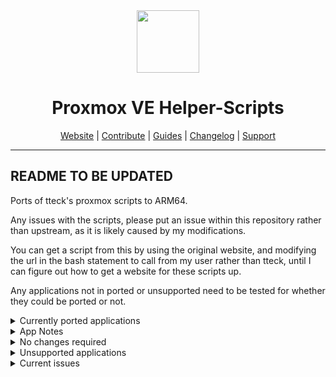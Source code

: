 <div align="center">
  <a href="#">
    <img src="https://raw.githubusercontent.com/tteck/Proxmox/main/misc/images/logo.png" height="100px" />
 </a>
</div>
<h1 align="center">Proxmox VE Helper-Scripts</h1>

<p align="center">
  <a href="https://helper-scripts.com/">Website</a> | 
  <a href="https://github.com/tteck/Proxmox/blob/main/.github/CONTRIBUTING.md">Contribute</a> |
  <a href="https://github.com/tteck/Proxmox/blob/main/USER_SUBMITTED_GUIDES.md">Guides</a> |
  <a href="https://github.com/tteck/Proxmox/blob/main/CHANGELOG.md">Changelog</a> |
  <a href="https://ko-fi.com/D1D7EP4GF">Support</a>
</p>

---

## README TO BE UPDATED

Ports of tteck's proxmox scripts to ARM64.

Any issues with the scripts, please put an issue within this repository rather than upstream, as it is likely caused by my modifications.

You can get a script from this by using the original website, and modifying the url in the bash statement to call from my user rather than tteck, until I can figure out how to get a website for these scripts up.

Any applications not in ported or unsupported need to be tested for whether they could be ported or not.

<details>
  <summary>Currently ported applications</summary>
  <b><big>Status Guide:</big></b><br>
  <b>Tested using the application: </b>✅<br>
  <b>Tested creating the container: </b>☑️<br>
  <b>View notes: </b>🔘<br>
  <b>Untested: </b> ⭕
    <li>☑️ ActualBudget</li>
    <li>☑️ Adguard</li>
    <li>☑️ AgentDVR</li>
    <li>☑️ Apache Cassandra</li>
    <li>☑️ Alpine Docker</li>
    <li>⭕ Alpine Grafana</li>
    <li>⭕ Alpine</li>
    <li>⭕ Alpine Nextcloud</li>
    <li>⭕ Alpine Vaultwarden</li>
    <li>⭕ Alpine Zigbee2mqtt</li>
    <li>⭕ Apache CouchDB</li>
    <li>⭕ APT Cacher NG</li>
    <li>⭕ Audiobookshelf</li>
    <li>⭕ Autobrr</li>
    <li>⭕ Bazarr</li>
    <li>⭕ Blocky</li>
    <li>⭕ CasaOS</li>
    <li>☑️🔘 ChangeDetection</li>
    <li>⭕ Channels</li>
    <li>⭕ Cloudflared</li>
    <li>⭕ Commafeed</li>
    <li>⭕ Cronicle</li>
    <li>⭕ Dashy</li>
    <li>⭕ deConz</li>
    <li>⭕ Deluge</li>
    <li>☑️ Docker</li>
    <li>⭕ Dockage</li>
    <li>⭕ Emby</li>
    <li>⭕ EMQX</li>
    <li>⭕ ESPHome</li>
    <li>⭕ Fhem</li>
    <li>⭕ FlowiseAI</li>
    <li>⭕ Frigate</li>
    <li>⭕ Go2RTC</li>
    <li>⭕ Gokapi</li>
    <li>⭕ Gotify</li>
    <li>⭕ Grafana</li>
    <li>⭕ Grocy</li>
    <li>⭕ Heimdall</li>
    <li>⭕ HiveMQ</li>
    <li>⭕ Homarr</li>
    <li>⭕ Homeassistant Core</li>
    <li>⭕ Homeassistant</li>
    <li>⭕ Homebridge</li>
    <li>⭕ Homepage</li>
    <li>⭕ Homer</li>
    <li>⭕ Hyperhdr</li>
    <li>⭕ Hyperion</li>
    <li>⭕ InfluxDB</li>
    <li>⭕ ioBroker</li>
    <li>⭕ Jackett</li>
    <li>⭕ Jellyfin</li>
    <li>⭕ Jellyseerr</li>
    <li>⭕ k0s</li>
    <li>⭕ Kavita</li>
    <li>⭕ Keycloak</li>
    <li>⭕ Mafl</li>
    <li>⭕ Nginx Proxy Manager</li>
    <li>⭕ Prowlarr</li>
    <li>✅ Radarr</li>
    <li>✅ Sonarr</li>
</details>

<details>
  <summary>App Notes</summary>
    <li>ChangeDetection - in my testing I had a font package require manual input for the accepting of a EULA, make sure to enable verbose (changed to be enabled in the default config) to be able to accept it.</li>
</details>

<details>
  <summary>No changes required</summary>
    <li>Tailscale</li>
</details>

<details>
  <summary>Unsupported applications</summary>
    <li>Proxmox Backup Server - Needs custom image</li>
    <li>The Debian template - due to issues - see Current issues</li>
    <li>DaemonSync - deb built for amd64 only</li>
</details>

<details>
  <summary>Current issues</summary>
    <li>Available debian arm64 images aren't able to be used currently as they have moved from ifupdown networking to systemd-network, meaning that until I can figure out how to make a custom image using ifupdown Debian will not work, if you know how to do this please make an issue, as Im unsure of where to start with this</li>
</details>
